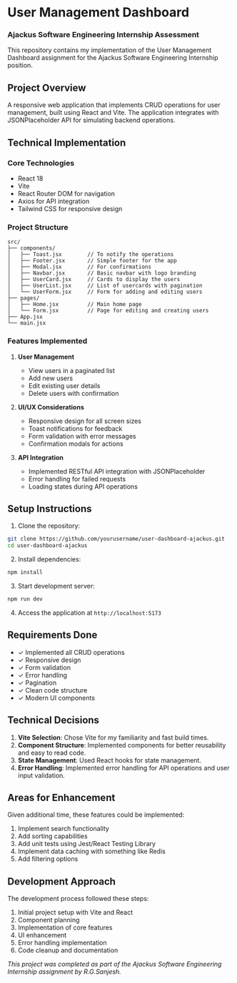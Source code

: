 # User Management Dashboard

### Ajackus Software Engineering Internship Assessment

This repository contains my implementation of the User Management Dashboard assignment for the Ajackus Software Engineering Internship position.

## Project Overview

A responsive web application that implements CRUD operations for user management, built using React and Vite. The application integrates with JSONPlaceholder API for simulating backend operations.

## Technical Implementation

### Core Technologies

- React 18
- Vite
- React Router DOM for navigation
- Axios for API integration
- Tailwind CSS for responsive design

### Project Structure

```
src/
├── components/
│   ├── Toast.jsx        // To notify the operations
│   ├── Footer.jsx       // Simple footer for the app
│   ├── Modal.jsx        // For confirmations
│   ├── Navbar.jsx       // Basic navbar with logo branding
│   ├── UserCard.jsx     // Cards to display the users
│   ├── UserList.jsx     // List of usercards with pagination
│   └── UserForm.jsx     // Form for adding and editing users
├── pages/
│   ├── Home.jsx         // Main home page
│   └── Form.jsx         // Page for editing and creating users
├── App.jsx
└── main.jsx
```

### Features Implemented

1. **User Management**

   - View users in a paginated list
   - Add new users
   - Edit existing user details
   - Delete users with confirmation

2. **UI/UX Considerations**

   - Responsive design for all screen sizes
   - Toast notifications for feedback
   - Form validation with error messages
   - Confirmation modals for actions

3. **API Integration**
   - Implemented RESTful API integration with JSONPlaceholder
   - Error handling for failed requests
   - Loading states during API operations

## Setup Instructions

1. Clone the repository:

```bash
git clone https://github.com/yourusername/user-dashboard-ajackus.git
cd user-dashboard-ajackus
```

2. Install dependencies:

```bash
npm install
```

3. Start development server:

```bash
npm run dev
```

4. Access the application at `http://localhost:5173`

## Requirements Done

- ✓ Implemented all CRUD operations
- ✓ Responsive design
- ✓ Form validation
- ✓ Error handling
- ✓ Pagination
- ✓ Clean code structure
- ✓ Modern UI components

## Technical Decisions

1. **Vite Selection**: Chose Vite for my familiarity and fast build times.
2. **Component Structure**: Implemented components for better reusability and easy to read code.
3. **State Management**: Used React hooks for state management.
4. **Error Handling**: Implemented error handling for API operations and user input validation.

## Areas for Enhancement

Given additional time, these features could be implemented:

1. Implement search functionality
2. Add sorting capabilities
3. Add unit tests using Jest/React Testing Library
4. Implement data caching with something like Redis
5. Add filtering options

## Development Approach

The development process followed these steps:

1. Initial project setup with Vite and React
2. Component planning
3. Implementation of core features
4. UI enhancement
5. Error handling implementation
6. Code cleanup and documentation

_This project was completed as part of the Ajackus Software Engineering Internship assignment by R.G.Sanjesh._
